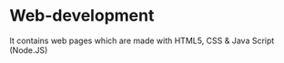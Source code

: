 # Web-development
It contains web pages which are made with HTML5,  CSS &amp; Java Script (Node.JS)
